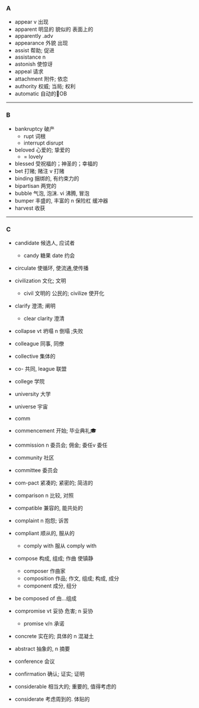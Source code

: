 ### A

* appear        v 出现
* apparent      明显的 貌似的 表面上的 
* apparently    .adv   
* appearance    外貌  出现
* assist        帮助; 促进
* assistance    n
* astonish      使惊讶
* appeal        请求
 * attachment    附件; 依恋
* authority     权威; 当局; 权利
* automatic     自动的OB
---
### B

* bankruptcy    破产
  *  rupt 词根
  *  interrupt disrupt 
* beloved      心爱的; 挚爱的
  * = lovely 
* blessed       受祝福的；神圣的；幸福的
* bet           打赌; 赌注 v 打赌
* binding       捆绑的, 有约束力的
* bipartisan    两党的
* bubble        气泡, 泡沫. vi 沸腾, 冒泡
* bumper        丰盛的, 丰富的 n 保险杠 缓冲器
* harvest       收获

----
### C

* candidate     候选人, 应试者
  * candy 糖果  date  约会
* circulate     使循环, 使流通,使传播
* civilization  文化; 文明
  * civil 文明的 公民的; civilize 使开化
* clarify       澄清; 阐明
  * clear   clarity  澄清  
* collapse     vt 坍塌  n 倒塌 ;失败

* colleague     同事, 同僚
* collective    集体的
* co- 共同, league 联盟
* college       学院
* university    大学 
* universe      宇宙 
* comm
* commencement  开始; 毕业典礼🎓
* commission   n 委员会; 佣金; 委任v 委任
* community      社区
* committee      委员会
* com-pact       紧凑的; 紧密的; 简洁的
* comparison   n 比较, 对照
* compatible     兼容的, 能共处的
* complaint    n 抱怨; 诉苦

* compliant      顺从的, 服从的
  * comply with   服从  comply with
* compose        构成, 组成; 作曲 使镇静
  * composer     作曲家
  * composition  作品; 作文, 组成; 构成, 成分
  * component    成分, 组分
* be composed of 由...组成
* compromise     vt 妥协 危害; n 妥协
  * promise    v/n 承诺
* concrete      实在的; 具体的 n 混凝土
* abstract      抽象的,  n 摘要
* conference    会议
* confirmation   确认; 证实; 证明
* considerable    相当大的; 重要的, 值得考虑的
* considerate    考虑周到的. 体贴的

































